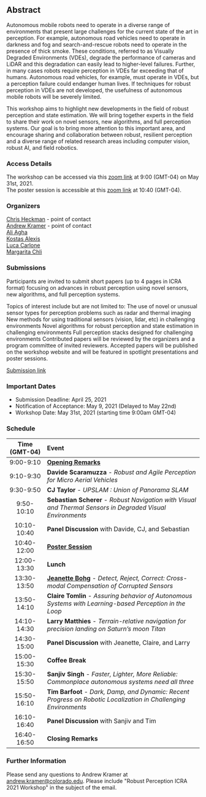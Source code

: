 ## Abstract

Autonomous mobile robots need to operate in a diverse range of environments that present large challenges for the current state of the art in perception. For example, autonomous road vehicles need to operate in darkness and fog and search-and-rescue robots need to operate in the presence of thick smoke. These conditions, referred to as Visually Degraded Environments (VDEs), degrade the performance of cameras and LiDAR and this degradation can easily lead to higher-level failures. Further, in many cases robots require perception in VDEs far exceeding that of humans. Autonomous road vehicles, for example, must operate in VDEs, but a perception failure could endanger human lives. If techniques for robust perception in VDEs are not developed, the usefulness of autonomous mobile robots will be severely limited.

This workshop aims to highlight new developments in the field of robust perception and state estimation. We will bring together experts in the field to share their work on novel sensors, new algorithms, and full perception systems. Our goal is to bring more attention to this important area, and encourage sharing and collaboration between robust, resilient perception and a diverse range of related research areas including computer vision, robust AI, and field robotics.

### Access Details
The workshop can be accessed via this [zoom link](https://cuboulder.zoom.us/j/94417844147) at 9:00 (GMT-04) on May 31st, 2021. <br>
The poster session is accessible at this [zoom link]() at 10:40 (GMT-04).

### Organizers
[Chris Heckman](http://www.ristoffer.ch/) - point of contact  
[Andrew Kramer](http://www.andrewjkramer.net/) - point of contact  
[Ali Agha](http://aliagha.site/)  
[Kostas Alexis](http://www.kostasalexis.com/)  
[Luca Carlone](https://lucacarlone.mit.edu/)  
[Margarita Chli](http://www.v4rl.ethz.ch)  

### Submissions
Participants are invited to submit short papers (up to 4 pages in ICRA format) focusing on advances in robust perception using novel sensors, new algorithms, and full perception systems. 
 
Topics of interest include but are not limited to:
The use of novel or unusual sensor types for perception problems such as radar and thermal imaging
New methods for using traditional sensors (vision, lidar, etc) in challenging environments
Novel algorithms for robust perception and state estimation in challenging environments
Full perception stacks designed for challenging environments
Contributed papers will be reviewed by the organizers and a program committee of invited reviewers. Accepted papers will be published on the workshop website and will be featured in spotlight presentations and poster sessions. 
 
[Submission link](https://easychair.org/conferences/?conf=icra21wrpce)
 
### Important Dates
- Submission Deadline: April 25, 2021
- Notification of Acceptance: May 9, 2021 (Delayed to May 22nd)
- Workshop Date: May 31st, 2021 (starting time 9:00am GMT-04)

### Schedule

| Time (GMT-04) | Event |
|:----------------:|:-----------------|
| 9:00-9:10      | [**Opening Remarks**](https://cuboulder.zoom.us/j/94417844147) |
| 9:10-9:30      | **Davide Scaramuzza** - *Robust and Agile Perception for Micro Aerial Vehicles*      |
| 9:30-9:50   | **CJ Taylor** - *UPSLAM : Union of Panorama SLAM*   | 
| 9:50-10:10   | **Sebastian Scherer** - *Robust  Navigation  with  Visual  and  Thermal  Sensors  in Degraded Visual Environments*  | 
| 10:10-10:40   | **Panel Discussion** with Davide, CJ, and Sebastian     |
| 10:40-12:00  | [**Poster Session**](https://cuboulder.zoom.us/j/96869120752)      |
| 12:00-13:30   | **Lunch**      |
| 13:30-13:50  |    [**Jeanette Bohg**](https://cuboulder.zoom.us/j/94417844147) - *Detect, Reject, Correct: Cross-modal Compensation of Corrupted Sensors*  |
|  13:50-14:10 |     **Claire Tomlin** - *Assuring behavior of Autonomous Systems with Learning-based Perception in the Loop* |
|  14:10-14:30 |     **Larry Matthies** - *Terrain-relative navigation for precision landing on Saturn’s moon Titan* |
|  14:30-15:00 |    **Panel Discussion** with Jeanette, Claire, and Larry  |
|  15:00-15:30 |    **Coffee Break**   |
|  15:30-15:50 |   **Sanjiv Singh** - *Faster, Lighter, More Reliable: Commonplace autonomous systems need all three*   |
|  15:50-16:10 |   **Tim Barfoot** - *Dark,  Damp,  and  Dynamic:  Recent  Progress  on  Robotic Localization in Challenging Environments*  |
|  16:10-16:40 |   **Panel Discussion** with Sanjiv and Tim  |
|  16:40-16:50 |   **Closing Remarks**    |


### Further Information
Please send any questions to Andrew Kramer at [andrew.kramer@colorado.edu](andrew.kramer@colorado.edu). Please include "Robust Perception ICRA 2021 Workshop" in the subject of the email.
